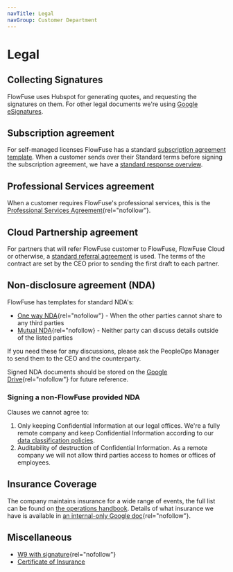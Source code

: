 ```yaml
---
navTitle: Legal
navGroup: Customer Department
---
```


# Legal

## Collecting Signatures

FlowFuse uses Hubspot for generating quotes, and requesting the signatures on them. For other legal documents we're using [Google eSignatures](https://support.google.com/docs/answer/12315692?hl=en).

## Subscription agreement

For self-managed licenses FlowFuse has a standard [subscription agreement template](/handbook/customer/sales/subscription-agreement-1.5/).
When a customer sends over their Standard terms before signing the subscription agreement, we have a [standard response overview](https://docs.google.com/document/d/1US_eixmRtzzFHybl3l9woP0isrwvK2_t7nPXoKYiuq4/edit?tab=t.0#heading=h.w8522tz1d0cr). 

## Professional Services agreement

When a customer requires FlowFuse's professional services, this is the [Professional Services Agreement](https://docs.google.com/document/d/1OsasRHu208IOarTiZXp_xLshJX7IKJqfTztgzgovCIA){rel="nofollow"}.

## Cloud Partnership agreement

For partners that will refer FlowFuse customer to FlowFuse, FlowFuse Cloud or otherwise, a 
[standard referral agreement](https://docs.google.com/document/d/1BVls7LEC1CBQ6wlrb8GeWSYr2vj9fMqgdsWiWLoQZOY)
is used. The terms of the contract are set by the CEO prior to sending the first draft to each partner.

## Non-disclosure agreement (NDA)

FlowFuse has templates for standard NDA's:
- [One way NDA](https://docs.google.com/document/d/1r6a3qgYrfKwNnNwQwx2Wp63QiC_sHGHYca8f9IR_fCI){rel="nofollow"} - When the other parties cannot share to any third parties
- [Mutual NDA](https://docs.google.com/document/d/1YiOQPbcEwbqpLcnrYjaui9ur1iLO_8Y3Ty4TOVJNiTk){rel="nofollow} - Neither party can discuss details outside of the listed parties

If you need these for any discussions, please ask the PeopleOps Manager to send
them to the CEO and the counterparty.

Signed NDA documents should be stored on the [Google Drive](https://drive.google.com/drive/u/1/folders/1BT1KY7B18N4JWlVGEnRsovhwiGnZkm5F){rel="nofollow"} for future reference.

### Signing a non-FlowFuse provided NDA

Clauses we cannot agree to:
1. Only keeping Confidential Information at our legal offices. We're a fully
remote company and keep Confidential Information according to our [data classification policies](/handbook/company/security/data-management/#data-classification).
1. Auditability of destruction of Confidential Information. As a remote company
we will not allow third parties access to homes or offices of employees.

## Insurance Coverage

The company maintains insurance for a wide range of events, the full list can be found on [the operations handbook](/handbook/operations/).
Details of what insurance we have is available in [an internal-only Google doc](https://docs.google.com/document/d/1ZhhI8PNsp8QmyX4qHwLBGJ89GsnfmUYjau0qNZzSig0/edit?tab=t.0){rel="nofollow"}.

## Miscellaneous

- [W9 with signature](https://drive.google.com/file/d/1A2_mnPRfc5gWAb4yEYNiViuCHiARkLcD/view){rel="nofollow"}
- [Certificate of Insurance](https://drive.google.com/file/d/1ZYSMFZxCksvyPLDb9vDBcH41T6_SurPE/view?usp=sharing)
